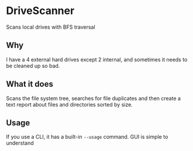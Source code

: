 # DriveScanner
Scans local drives with BFS traversal
## Why
I have a 4 external hard drives except 2 internal, and sometimes it needs to be cleaned up so bad.
## What it does
Scans the file system tree, searches for file duplicates and then create a text report about files and directories sorted by size.
## Usage
If you use a CLI, it has a built-in `--usage` command. 
GUI is simple to understand

